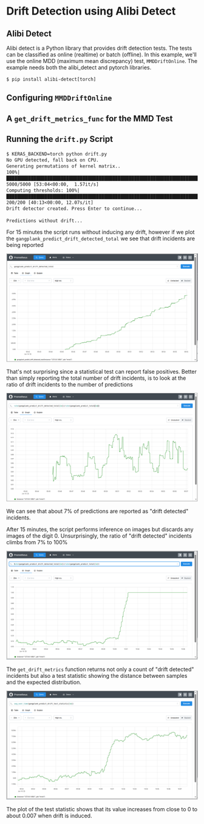 # Drift Detection using Alibi Detect
## Alibi Detect
Alibi detect is a Python library that provides drift detection tests. The tests can be classified as online (realtime)
or batch (offline). In this example, we'll use the online MDD (maximum mean discrepancy) test, `MMDDriftOnline`. 
The example needs both the alibi_detect and pytorch libraries.

```
$ pip install alibi-detect[torch]
```

## Configuring `MMDDriftOnline`

## A `get_drift_metrics_func` for the MMD Test

## Running the `drift.py` Script

```
$ KERAS_BACKEND=torch python drift.py 
No GPU detected, fall back on CPU.
Generating permutations of kernel matrix..
100%|███████████████████████████████████████████████████████████████████████████████████████████| 5000/5000 [53:04<00:00,  1.57it/s]
Computing thresholds: 100%|███████████████████████████████████████████████████████████████████████| 200/200 [40:13<00:00, 12.07s/it]
Drift detector created. Press Enter to continue...

Predictions without drift...
```

For 15 minutes the script runs without inducing any drift, however if we plot the `gangplank_predict_drift_detected_total` we see that drift incidents are
being reported

![drift_detected counts](./gp_drift_total.png)

That's not surprising since a statistical test can report false positives. Better than simply reporting the total number of drift incidents, is to look at the ratio of drift incidents to the number of predictions

![drift detected ratio](gp_drift_rate.png)

We can see that about 7% of predictions are reported as "drift detected" incidents.

After 15 minutes, the script performs inference on images but discards any images of the digit 0. Unsurprisingly, the ratio of "drift detected" incidents climbs from 7% to 100%

![drift for real](./gp_drift_detected.png)

The `get_drift_metrics` function returns not only a count of "drift detected" incidents but also a test statistic showing the distance between samples and the
expected distribution.

![test statistic](./gp_drift_test_statistic.png)

The plot of the test statistic shows that its value increases from close to 0 to about 0.007 when drift is induced.